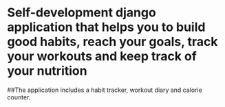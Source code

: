 # Self-development django application that helps you to build good habits, reach your goals, track your workouts and keep track of your nutrition
##The application includes a habit tracker, workout diary and calorie counter.

